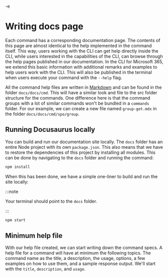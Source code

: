 -e <!-- DISCLAIMER: All secrets, passwords, and sensitive values in this document are examples only and not real credentials. -->
# Writing docs page

Each command has a corresponding documentation page. The contents of this page are almost identical to the help implemented in the command itself. This way, users working with the CLI can get help directly inside the CLI, while users interested in the capabilities of the CLI, can browse through the help pages published in our documentation. In the CLI for Microsoft 365, we extend this basic information with additional remarks and examples to help users work with the CLI. This will also be published in the terminal when users execute your command with the `--help` flag. 

All the command help files are written in [Markdown](https://www.markdownguide.org/cheat-sheet/#overview) and can be found in the folder `docs/docs/cmd`. This will have a similar look and file to the src folder structure for the commands. One difference here is that the command groups with a lot of similar commands won't be bundled in a `commands` folder. For our example, we can create a new file named `group-get.mdx` in the folder `docs/docs/cmd/spo/group`.

## Running Docusaurus locally

You can build and run our documentation site locally. The `docs` folder has an entire Node project with its own `package.json`. This also means that we have to restore the dependencies of this project by installing all modules. This can be done by navigating to the `docs` folder and running the command:

```sh
npm install
```

When this has been done, we have a simple one-liner to build and run the site locally:

:::note 

Your terminal should point to the `docs` folder.

:::

```sh
npm start
```

## Minimum help file 

With our help file created, we can start writing down the command specs. A help file for a command will have at minimum the following topics. The command name as the title, a description, the usage, options, a few examples on how to use them, and a sample response output. We'll start with the `title`, `description`, and `usage`.

````md title="docs\docs